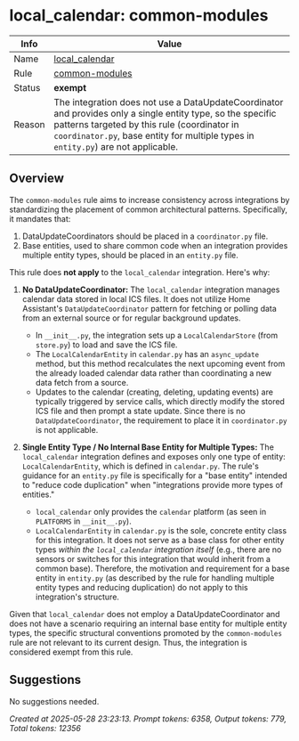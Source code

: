 # local_calendar: common-modules

| Info   | Value                                                                    |
|--------|--------------------------------------------------------------------------|
| Name   | [local_calendar](https://www.home-assistant.io/integrations/local_calendar/) |
| Rule   | [common-modules](https://developers.home-assistant.io/docs/core/integration-quality-scale/rules/common-modules)                                                     |
| Status | **exempt**                                       |
| Reason | The integration does not use a DataUpdateCoordinator and provides only a single entity type, so the specific patterns targeted by this rule (coordinator in `coordinator.py`, base entity for multiple types in `entity.py`) are not applicable. |

## Overview

The `common-modules` rule aims to increase consistency across integrations by standardizing the placement of common architectural patterns. Specifically, it mandates that:
1.  DataUpdateCoordinators should be placed in a `coordinator.py` file.
2.  Base entities, used to share common code when an integration provides multiple entity types, should be placed in an `entity.py` file.

This rule does **not apply** to the `local_calendar` integration. Here's why:

1.  **No DataUpdateCoordinator:**
    The `local_calendar` integration manages calendar data stored in local ICS files. It does not utilize Home Assistant's `DataUpdateCoordinator` pattern for fetching or polling data from an external source or for regular background updates.
    *   In `__init__.py`, the integration sets up a `LocalCalendarStore` (from `store.py`) to load and save the ICS file.
    *   The `LocalCalendarEntity` in `calendar.py` has an `async_update` method, but this method recalculates the next upcoming event from the already loaded calendar data rather than coordinating a new data fetch from a source.
    *   Updates to the calendar (creating, deleting, updating events) are typically triggered by service calls, which directly modify the stored ICS file and then prompt a state update.
    Since there is no `DataUpdateCoordinator`, the requirement to place it in `coordinator.py` is not applicable.

2.  **Single Entity Type / No Internal Base Entity for Multiple Types:**
    The `local_calendar` integration defines and exposes only one type of entity: `LocalCalendarEntity`, which is defined in `calendar.py`.
    The rule's guidance for an `entity.py` file is specifically for a "base entity" intended to "reduce code duplication" when "integrations provide more types of entities."
    *   `local_calendar` only provides the `calendar` platform (as seen in `PLATFORMS` in `__init__.py`).
    *   `LocalCalendarEntity` in `calendar.py` is the sole, concrete entity class for this integration. It does not serve as a base class for other entity types *within the `local_calendar` integration itself* (e.g., there are no sensors or switches for this integration that would inherit from a common base).
    Therefore, the motivation and requirement for a base entity in `entity.py` (as described by the rule for handling multiple entity types and reducing duplication) do not apply to this integration's structure.

Given that `local_calendar` does not employ a DataUpdateCoordinator and does not have a scenario requiring an internal base entity for multiple entity types, the specific structural conventions promoted by the `common-modules` rule are not relevant to its current design. Thus, the integration is considered exempt from this rule.

## Suggestions

No suggestions needed.

_Created at 2025-05-28 23:23:13. Prompt tokens: 6358, Output tokens: 779, Total tokens: 12356_
